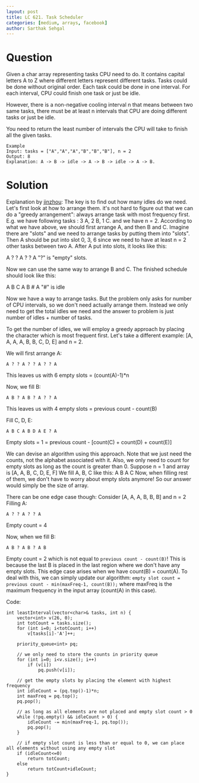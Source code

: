 ```yaml
---
layout: post
title: LC 621. Task Scheduler
categories: [medium, arrays, facebook]
author: Sarthak Sehgal
---
```

# Question
Given a char array representing tasks CPU need to do. It contains capital letters A to Z where different letters represent different tasks. Tasks could be done without original order. Each task could be done in one interval. For each interval, CPU could finish one task or just be idle.

However, there is a non-negative cooling interval n that means between two same tasks, there must be at least n intervals that CPU are doing different tasks or just be idle.

You need to return the least number of intervals the CPU will take to finish all the given tasks.

```
Example
Input: tasks = ["A","A","A","B","B","B"], n = 2
Output: 8
Explanation: A -> B -> idle -> A -> B -> idle -> A -> B.
```

# Solution
Explanation by [jinzhou](https://leetcode.com/jinzhou/):
The key is to find out how many idles do we need.
Let's first look at how to arrange them. it's not hard to figure out that we can do a "greedy arrangement": always arrange task with most frequency first.
E.g. we have following tasks : 3 A, 2 B, 1 C. and we have n = 2. According to what we have above, we should first arrange A, and then B and C. Imagine there are "slots" and we need to arrange tasks by putting them into "slots". Then A should be put into slot 0, 3, 6 since we need to have at least n = 2 other tasks between two A. After A put into slots, it looks like this:

A ? ? A ? ? A
"?" is "empty" slots.

Now we can use the same way to arrange B and C. The finished schedule should look like this:

A B C A B # A
"#" is idle

Now we have a way to arrange tasks. But the problem only asks for number of CPU intervals, so we don't need actually arrange them. Instead we only need to get the total idles we need and the answer to problem is just number of idles + number of tasks.

To get the number of idles, we will employ a greedy approach by placing the character which is most frequent first. Let's take a different example: [A, A, A, A, B, B, C, D, E] and n = 2.

We will first arrange A:
```
A ? ? A ? ? A ? ? A
```
This leaves us with 6 empty slots = (count(A)-1)*n

Now, we fill B:
```
A B ? A B ? A ? ? A
```
This leaves us with 4 empty slots = previous count - count(B)

Fill C, D, E:
```
A B C A B D A E ? A
```
Empty slots = 1 = previous count - [count(C) + count(D) + count(E)]

We can devise an algorithm using this approach. Note that we just need the counts, not the alphabet associated with it.
Also, we only need to count for empty slots as long as the count is greater than 0. Suppose n = 1 and array is [A, A, B, C, D, E, F]
We fill A, B, C like this: A B A C
Now, when filling rest of them, we don't have to worry about empty slots anymore! So our answer would simply be the size of array.

There can be one edge case though:
Consider [A, A, A, B, B, B] and n = 2
Filling A:
```
A ? ? A ? ? A
```
Empty count = 4

Now, when we fill B:
```
A B ? A B ? A B
```
Empty count = 2 which is not equal to `previous count - count(B)`! This is because the last B is placed in the last region where we don't have any empty slots. This edge case arises when we have count(B) = count(A). To deal with this, we can simply update our algorithm: `empty slot count = previous count - min(maxFreq-1, count(B));` where maxFreq is the maximum frequency in the input array (count(A) in this case).

Code:
```
int leastInterval(vector<char>& tasks, int n) {
    vector<int> v(26, 0);
    int totCount = tasks.size();
    for (int i=0; i<totCount; i++)
        v[tasks[i]-'A']++;

    priority_queue<int> pq;

    // we only need to store the counts in priority queue
    for (int i=0; i<v.size(); i++)
        if (v[i])
            pq.push(v[i]);

    // get the empty slots by placing the element with highest frequency
    int idleCount = (pq.top()-1)*n;
    int maxFreq = pq.top();
    pq.pop();

    // as long as all elements are not placed and empty slot count > 0
    while (!pq.empty() && idleCount > 0) {
        idleCount -= min(maxFreq-1, pq.top());
        pq.pop();
    }

    // if empty slot count is less than or equal to 0, we can place all elements without using any empty slot
    if (idleCount<=0)
        return totCount;
    else
        return totCount+idleCount;
}
```